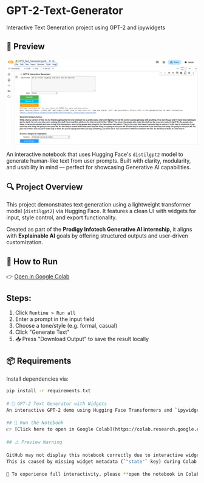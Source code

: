 # GPT-2-Text-Generator
Interactive Text Generation project using GPT-2 and ipywidgets
## 📸 Preview

![Preview](preview.png)

An interactive notebook that uses Hugging Face's `distilgpt2` model to generate human-like text from user prompts. Built with clarity, modularity, and usability in mind — perfect for showcasing Generative AI capabilities.

## 🔍 Project Overview

This project demonstrates text generation using a lightweight transformer model (`distilgpt2`) via Hugging Face. It features a clean UI with widgets for input, style control, and export functionality.

Created as part of the **Prodigy Infotech Generative AI internship**, it aligns with **Explainable AI** goals by offering structured outputs and user-driven customization.

## 🚀 How to Run

👉 [Open in Google Colab](PASTE-YOUR-COLAB-LINK-HERE)

## Steps:
1. Click `Runtime > Run all`
2. Enter a prompt in the input field
3. Choose a tone/style (e.g. formal, casual)
4. Click "Generate Text"
5. 📥 Press "Download Output" to save the result locally

## 📦 Requirements

Install dependencies via:

```bash
pip install -r requirements.txt

# 📘 GPT-2 Text Generator with Widgets
An interactive GPT-2 demo using Hugging Face Transformers and `ipywidgets` for prompt customization, style control, and output management.

## 🚀 Run the Notebook
👉 [Click here to open in Google Colab](https://colab.research.google.com/github/YOUR_USERNAME/YOUR_REPO/blob/main/gpt2_text_gen.ipynb)

## ⚠️ Preview Warning

GitHub may not display this notebook correctly due to interactive widgets (`ipywidgets`).  
This is caused by missing widget metadata (`"state"` key) during Colab saves.  

🔧 To experience full interactivity, please **open the notebook in Colab** using the link above.
